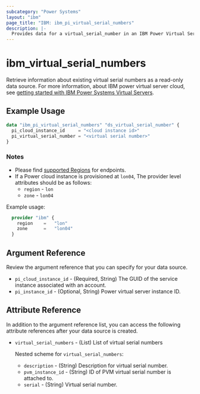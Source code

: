 ```yaml
---
subcategory: "Power Systems"
layout: "ibm"
page_title: "IBM: ibm_pi_virtual_serial_numbers"
description: |-
  Provides data for a virtual_serial_number in an IBM Power Virtual Server cloud.
---
```


# ibm_virtual_serial_numbers

Retrieve information about existing virtual serial numbers as a read-only data source. For more information, about IBM power virtual server cloud, see [getting started with IBM Power Systems Virtual Servers](https://cloud.ibm.com/docs/power-iaas?topic=power-iaas-getting-started).

## Example Usage

```terraform
data "ibm_pi_virtual_serial_numbers" "ds_virtual_serial_number" {
  pi_cloud_instance_id     = "<cloud instance id>"
  pi_virtual_serial_number = "<virtual serial number>"
}
```

### Notes

- Please find [supported Regions](https://cloud.ibm.com/apidocs/power-cloud#endpoint) for endpoints.
- If a Power cloud instance is provisioned at `lon04`, The provider level attributes should be as follows:
  - `region` - `lon`
  - `zone` - `lon04`

Example usage:

  ```terraform
    provider "ibm" {
      region    =   "lon"
      zone      =   "lon04"
    }
  ```
  
## Argument Reference

Review the argument reference that you can specify for your data source.

- `pi_cloud_instance_id` - (Required, String) The GUID of the service instance associated with an account.
- `pi_instance_id` - (Optional, String) Power virtual server instance ID.

## Attribute Reference

In addition to the argument reference list, you can access the following attribute references after your data source is created.

- `virtual_serial_numbers` - (List) List of virtual serial numbers

  Nested scheme for `virtual_serial_numbers`:
  - `description` - (String) Description for virtual serial number.
  - `pvm_instance_id` - (String) ID of PVM virtual serial number is attached to.
  - `serial` - (String) Virtual serial number.
